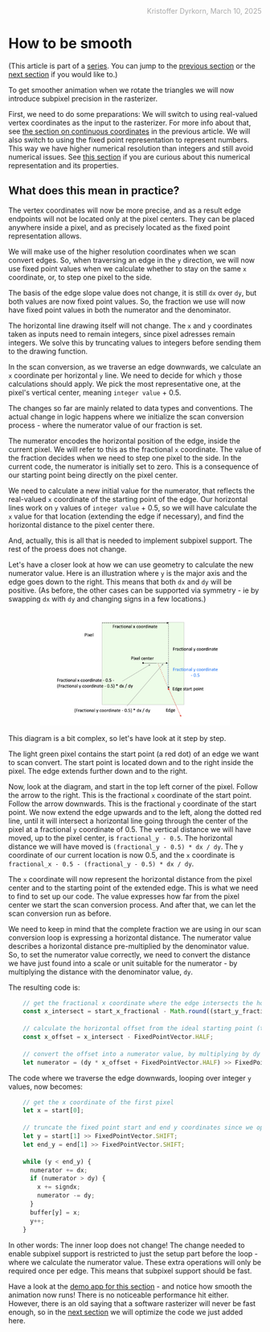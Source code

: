 <div style="text-align:right; color:#aaa">Kristoffer Dyrkorn, March 10, 2025</div>

# How to be smooth

(This article is part of a [series](./#sections). You can jump to the [previous section](3) or the [next section](5) if you would like to.)

To get smoother animation when we rotate the triangles we will now introduce subpixel precision in the rasterizer.

First, we need to do some preparations: We will switch to using real-valued vertex coordinates as the input to the rasterizer. For more info about that, see [the section on continuous coordinates](../triangle-rasterizer/6) in the previous article. We will also switch to using the fixed point representation to represent numbers. This way we have higher numerical resolution than integers and still avoid numerical issues. See [this section](triangle-rasterizer/7#the-solution-fixed-point-numbers) if you are curious about this numerical representation and its properties.

## What does this mean in practice?

The vertex coordinates will now be more precise, and as a result edge endpoints will not be located only at the pixel centers. They can be placed anywhere inside a pixel, and as precisely located as the fixed point representation allows.

We will make use of the higher resolution coordinates when we scan convert edges. So, when traversing an edge in the `y` direction, we will now use fixed point values when we calculate whether to stay on the same `x` coordinate, or, to step one pixel to the side.

The basis of the edge slope value does not change, it is still `dx` over `dy`, but both values are now fixed point values. So, the fraction we use will now have fixed point values in both the numerator and the denominator.

The horizontal line drawing itself will not change. The `x` and `y` coordinates taken as inputs need to remain integers, since pixel adresses remain integers. We solve this by truncating values to integers before sending them to the drawing function.

In the scan conversion, as we traverse an edge downwards, we calculate an `x` coordinate per horizontal `y` line. We need to decide for which `y` those calculations should apply. We pick the most representative one, at the pixel's vertical center, meaning `integer value` + 0.5.

The changes so far are mainly related to data types and conventions. The actual change in logic happens where we initialize the scan conversion process - where the numerator value of our fraction is set.

The numerator encodes the horizontal position of the edge, inside the current pixel. We will refer to this as the fractional `x` coordinate. The value of the fraction decides when we need to step one pixel to the side. In the current code, the numerator is initially set to zero. This is a consequence of our starting point being directly on the pixel center.

We need to calculate a new initial value for the numerator, that reflects the real-valued `x` coordinate of the starting point of the edge. Our horizontal lines work on `y` values of `integer value` + 0.5, so we will have calculate the `x` value for that location (extending the edge if necessary), and find the horizontal distance to the pixel center there.

And, actually, this is all that is needed to implement subpixel support. The rest of the proess does not change.

Let's have a closer look at how we can use geometry to calculate the new numerator value. Here is an illustration where `y` is the major axis and the edge goes down to the right. This means that both `dx` and `dy` will be positive. (As before, the other cases can be supported via symmetry - ie by swapping `dx` with `dy` and changing signs in a few locations.)

<p align="center">
<img src="images/4-numerator.png" width="75%">
</p>

This diagram is a bit complex, so let's have look at it step by step.

The light green pixel contains the start point (a red dot) of an edge we want to scan convert. The start point is located down and to the right inside the pixel. The edge extends further down and to the right.

Now, look at the diagram, and start in the top left corner of the pixel. Follow the arrow to the right. This is the fractional `x` coordinate of the start point. Follow the arrow downwards. This is the fractional `y` coordinate of the start point. We now extend the edge upwards and to the left, along the dotted red line, until it will intersect a horizontal line going through the center of the pixel at a fractional `y` coordinate of 0.5. The vertical distance we will have moved, up to the pixel center, is `fractional_y - 0.5`. The horizontal distance we will have moved is `(fractional_y - 0.5) * dx / dy`. The `y` coordinate of our current location is now 0.5, and the `x` coordinate is `fractional_x - 0.5 - (fractional_y - 0.5) * dx / dy`.

The `x` coordinate will now represent the horizontal distance from the pixel center and to the starting point of the extended edge. This is what we need to find to set up our code. The value expresses how far from the pixel center we start the scan conversion process. And after that, we can let the scan conversion run as before.

We need to keep in mind that the complete fraction we are using in our scan conversion loop is expressing a horizontal distance. The numerator value describes a horizontal distance pre-multiplied by the denominator value. So, to set the numerator value correctly, we need to convert the distance we have just found into a scale or unit suitable for the numerator - by multiplying the distance with the denominator value, `dy`.

The resulting code is:

```JavaScript
    // get the fractional x coordinate where the edge intersects the horizontal line through the pixel center
    const x_intersect = start_x_fractional - Math.round((start_y_fractional - FixedPointVector.HALF) * dx_dy);

    // calculate the horizontal offset from the ideal starting point (the pixel center)
    const x_offset = x_intersect - FixedPointVector.HALF;

    // convert the offset into a numerator value, by multiplying by dy and rounding off
    let numerator = (dy * x_offset + FixedPointVector.HALF) >> FixedPointVector.SHIFT;
```

The code where we traverse the edge downwards, looping over integer `y` values, now becomes:

```JavaScript
    // get the x coordinate of the first pixel
    let x = start[0];

    // truncate the fixed point start and end y coordinates since we operate on integer y coordinates
    let y = start[1] >> FixedPointVector.SHIFT;
    let end_y = end[1] >> FixedPointVector.SHIFT;

    while (y < end_y) {
      numerator += dx;
      if (numerator > dy) {
        x += signdx;
        numerator -= dy;
      }
      buffer[y] = x;
      y++;
    }
```

In other words: The inner loop does not change! The change needed to enable subpixel support is restricted to just the setup part before the loop - where we calculate the numerator value. These extra operations will only be required once per edge. This means that subpixel support should be fast.

Have a look at the [demo app for this section](4/) - and notice how smooth the animation now runs! There is no noticeable performance hit either. However, there is an old saying that a software rasterizer will never be fast enough, so in the [next section](5) we will optimize the code we just added here.
